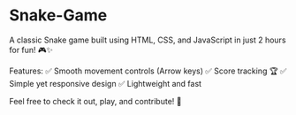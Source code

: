 # Snake-Game
A classic Snake game built using HTML, CSS, and JavaScript in just 2 hours for fun! 🎮✨

Features:
✅ Smooth movement controls (Arrow keys)
✅ Score tracking 🏆
✅ Simple yet responsive design
✅ Lightweight and fast

Feel free to check it out, play, and contribute! 🚀

